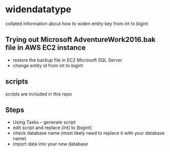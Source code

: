 # widendatatype
collated information about how to widen entity key from int to bigint
## Trying out Microsoft AdventureWork2016.bak file in AWS EC2 instance
- restore the backup file in EC2 Microsoft SQL Server
- change entity id from int to bigint
## scripts
scripts are included in this repo
## Steps
- Using Tasks – generate script
- edit script and replace [int] to [bigint]
- check database name (most likely need to replace it with your database name)
- import data into your new database


